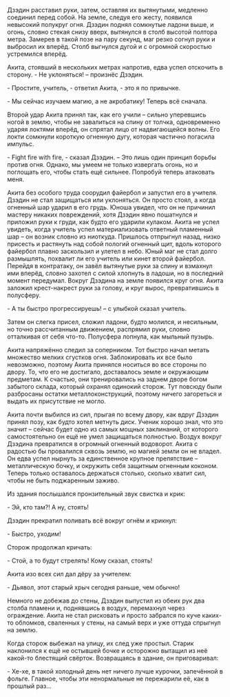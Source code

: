 Дзэдин расставил руки, затем, оставляя их вытянутыми, медленно соединил перед собой. На земле, следуя его жесту, появился невысокий полукруг огня. Дзэдин поднял сомкнутые ладони выше, и огонь, словно стекая снизу вверх, вытянулся в столб высотой полтора метра. Замерев в такой позе на пару секунд, маг резко согнул руки и выбросил их вперёд. Столб выгнулся дугой и с огромной скоростью устремился вперёд.

Акита, стоявший в нескольких метрах напротив, едва успел отскочить в сторону. 
\- Не уклоняться! – произнёс Дзэдин. 

\- Простите, учитель, - ответил Акита, - это я по привычке. 

\- Мы сейчас изучаем магию, а не акробатику! Теперь всё сначала.

Второй удар Акита принял так, как его учили – сильно уперевшись ногой в землю, чтобы не завалиться на спину от толчка, одновременно ударяя локтями вперёд, он спрятал лицо от надвигающейся волны. Его локти сомкнули короткую огненную дугу, которая частично погасила импульс.

\- Fight fire with fire, - сказал Дзэдин. – Это лишь один принцип борьбы против огня. Однако, мы умеем не только извергать огонь, но и поглощать его, чтобы стать ещё сильнее. Попробуй теперь атаковать меня.

Акита без особого труда соорудил файербол и запустил его в учителя. Дзэдин не стал защищаться или уклоняться. Он просто стоял, а когда огненный шар ударил в его грудь. Юноша увидел, что он не причинил мастеру никаких повреждений, хотя Дзэдин явно пошатнулся и приложил руки к груди, как будто его ударили кулаком. Акита не успел увидеть, когда учитель успел материализовать ответный пламенный шар – он возник словно из ниоткуда. Пришлось отпрыгнул назад, низко присесть и растянуть над собой пологий огненный щит, вдоль которого файербол плавно заскользил и улетел в небо. Юный маг не стал долго размышлять, похвалит ли его учитель или кинет второй файербол. Перейдя в контратаку, он завёл вытянутые руки за спину и взмахнул ими вперёд, словно захотел с силой хлопнуть в ладоши, но в последний момент передумал. Вокруг Дзэдина на земле появился круг огня. Акита заложил крест-накрест руки за голову, и круг вырос, превратившись в полусферу.

\- А ты быстро прогрессируешь! – с улыбкой сказал учитель. 

Затем он слегка присел, сложил ладони, будто молился, и несильным, но точно рассчитанным движением, распрямил руки, словно отталкивая от себя что-то. Полусфера лопнула, как мыльный пузырь.

Акита напряжённо следил за соперником. Тот быстро начал метать множество мелких сгустков огня. Заблокировать их все было невозможно, поэтому Акита принялся носиться во все стороны по двору. То, что его не достигало, доставалось земле и окружающим предметам. К счастью, они тренировались на заднем дворе богом забытого склада, который охранял одинокий сторож. Тут повсюду были разбросаны остатки металлоконструкций, поэтому ничего загореться и выдать их присутствие не могло.

Акита почти выбился из сил, прыгая по всему двору, как вдруг Дзэдин принял позу, как будто хотел метнуть диск. Ученик хорошо знал, что это значит – сейчас будет одно из самых мощных заклинаний, от которого самостоятельно он ещё не умел защищаться полностью. Воздух вокруг Дзэдина превратился в огромный огненный водоворот. Акита с радостью бы провалился сквозь землю, но магией земли он не владел. Он едва успел нырнуть за единственное крупное препятствие – металлическую бочку, и окружить себя защитным огненным коконом. Теперь только оставалось держаться столько, сколько хватит сил, чтобы не быть поджаренным заживо.

Из здания послышался пронзительный звук свистка и крик: 

\- Эй, кто там?! А ну, стоять! 

Дзэдин прекратил поливать всё вокруг огнём и крикнул: 

\- Быстро, уходим! 

Сторож продолжал кричать: 

\- Стой, а то будут стрелять! Кому сказал, стоять! 

Акита изо всех сил дал дёру за учителем: 

\- Дьявол, этот старый хрыч сегодня раньше, чем обычно! 

Немного не добежав до стены, Дзэдин выпустил из обеих рук два столба пламени и, поднявшись в воздух, перемахнул через ограждение. Акита не стал рисковать и просто забрался по куче каких-то обломков, сваленных у стены, на самый верх и уже оттуда спрыгнул на землю.

Когда сторож выбежал на улицу, их след уже простыл. Старик наклонился к ещё не остывшей бочке и осторожно вытащил из неё какой-то блестящий свёрток. Возвращаясь в здание, он приговаривал: 

\- Хе-хе, в такой холодный день нет ничего лучше курочки, запечённой в фольге. Главное, чтобы эти ненормальные не пережарили её, как в прошлый раз…
